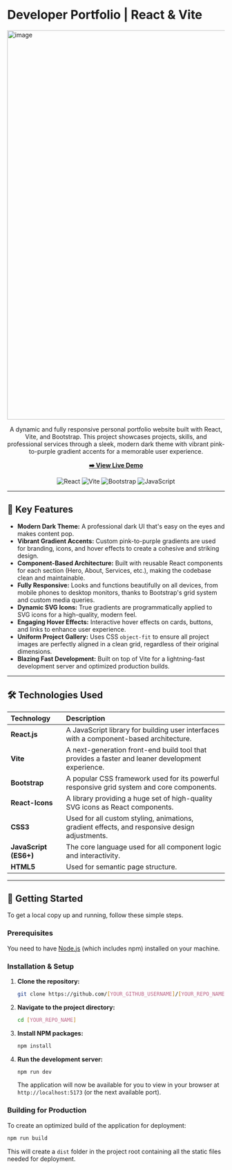 # Developer Portfolio | React & Vite

<img width="1899" height="899" alt="image" src="https://github.com/user-attachments/assets/3ccc32de-2735-48a4-be65-dc08dbe356a2" />


<p align="center">
  A dynamic and fully responsive personal portfolio website built with React, Vite, and Bootstrap. This project showcases projects, skills, and professional services through a sleek, modern dark theme with vibrant pink-to-purple gradient accents for a memorable user experience.
</p>

<p align="center">
  <strong><a href="https://portfolionino.netlify.app/">➡️ View Live Demo</a></strong>
</p>

<p align="center">
  <img src="https://img.shields.io/badge/React-20232A?style=for-the-badge&logo=react&logoColor=61DAFB" alt="React">
  <img src="https://img.shields.io/badge/Vite-646CFF?style=for-the-badge&logo=vite&logoColor=white" alt="Vite">
  <img src="https://img.shields.io/badge/Bootstrap-7952B3?style=for-the-badge&logo=bootstrap&logoColor=white" alt="Bootstrap">
  <img src="https://img.shields.io/badge/JavaScript-F7DF1E?style=for-the-badge&logo=javascript&logoColor=black" alt="JavaScript">
</p>

---

## 🌟 Key Features

*   **Modern Dark Theme:** A professional dark UI that's easy on the eyes and makes content pop.
*   **Vibrant Gradient Accents:** Custom pink-to-purple gradients are used for branding, icons, and hover effects to create a cohesive and striking design.
*   **Component-Based Architecture:** Built with reusable React components for each section (Hero, About, Services, etc.), making the codebase clean and maintainable.
*   **Fully Responsive:** Looks and functions beautifully on all devices, from mobile phones to desktop monitors, thanks to Bootstrap's grid system and custom media queries.
*   **Dynamic SVG Icons:** True gradients are programmatically applied to SVG icons for a high-quality, modern feel.
*   **Engaging Hover Effects:** Interactive hover effects on cards, buttons, and links to enhance user experience.
*   **Uniform Project Gallery:** Uses CSS `object-fit` to ensure all project images are perfectly aligned in a clean grid, regardless of their original dimensions.
*   **Blazing Fast Development:** Built on top of Vite for a lightning-fast development server and optimized production builds.

---

## 🛠️ Technologies Used

| Technology | Description |
| :--- | :--- |
| **React.js** | A JavaScript library for building user interfaces with a component-based architecture. |
| **Vite** | A next-generation front-end build tool that provides a faster and leaner development experience. |
| **Bootstrap** | A popular CSS framework used for its powerful responsive grid system and core components. |
| **React-Icons** | A library providing a huge set of high-quality SVG icons as React components. |
| **CSS3** | Used for all custom styling, animations, gradient effects, and responsive design adjustments. |
| **JavaScript (ES6+)** | The core language used for all component logic and interactivity. |
| **HTML5** | Used for semantic page structure. |

---

## 🚀 Getting Started

To get a local copy up and running, follow these simple steps.

### Prerequisites

You need to have [Node.js](https://nodejs.org/) (which includes npm) installed on your machine.

### Installation & Setup

1.  **Clone the repository:**
    ```sh
    git clone https://github.com/[YOUR_GITHUB_USERNAME]/[YOUR_REPO_NAME].git
    ```

2.  **Navigate to the project directory:**
    ```sh
    cd [YOUR_REPO_NAME]
    ```

3.  **Install NPM packages:**
    ```sh
    npm install
    ```

4.  **Run the development server:**
    ```sh
    npm run dev
    ```

    The application will now be available for you to view in your browser at `http://localhost:5173` (or the next available port).

### Building for Production

To create an optimized build of the application for deployment:

```sh
npm run build
```
This will create a `dist` folder in the project root containing all the static files needed for deployment.
